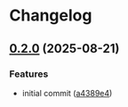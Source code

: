 # Changelog

## [0.2.0](https://github.com/nelsrac/homeautomation/compare/yacc-v0.1.0...yacc-v0.2.0) (2025-08-21)


### Features

* initial commit ([a4389e4](https://github.com/nelsrac/homeautomation/commit/a4389e40769d4532761cd2c4ba65524d3d2e3186))
